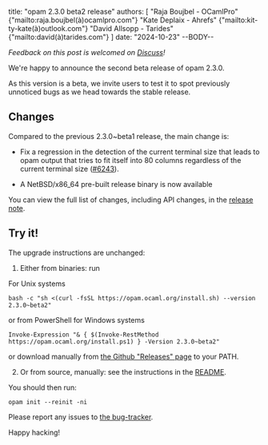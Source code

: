 title: "opam 2.3.0 beta2 release"
authors: [
  "Raja Boujbel - OCamlPro" {"mailto:raja.boujbel(à)ocamlpro.com"}
  "Kate Deplaix - Ahrefs" {"mailto:kit-ty-kate(à)outlook.com"}
  "David Allsopp - Tarides" {"mailto:david(à)tarides.com"}
]
date: "2024-10-23"
--BODY--

_Feedback on this post is welcomed on [Discuss](https://discuss.ocaml.org/t/ann-opam-2-3-0-beta2/15496)!_

We're happy to announce the second beta release of opam 2.3.0.

As this version is a beta, we invite users to test it to spot previously
unnoticed bugs as we head towards the stable release.

## Changes

Compared to the previous 2.3.0~beta1 release, the main change is:

* Fix a regression in the detection of the current terminal size that leads to opam output that tries to fit itself into 80 columns regardless of the current terminal size ([#6243](https://github.com/ocaml/opam/issues/6243)).

* A NetBSD/x86_64 pre-built release binary is now available

You can view the full list of changes, including API changes, in the
[release note](https://github.com/ocaml/opam/releases/tag/2.3.0-beta2).

## Try it!

The upgrade instructions are unchanged:

1. Either from binaries: run

For Unix systems
```
bash -c "sh <(curl -fsSL https://opam.ocaml.org/install.sh) --version 2.3.0~beta2"
```
or from PowerShell for Windows systems
```
Invoke-Expression "& { $(Invoke-RestMethod https://opam.ocaml.org/install.ps1) } -Version 2.3.0~beta2"
```
or download manually from [the Github "Releases" page](https://github.com/ocaml/opam/releases/tag/2.3.0-beta2) to your PATH.

2. Or from source, manually: see the instructions in the [README](https://github.com/ocaml/opam/tree/2.3.0-beta2#compiling-this-repo).


You should then run:
```
opam init --reinit -ni
```


Please report any issues to [the bug-tracker](https://github.com/ocaml/opam/issues).

Happy hacking!
